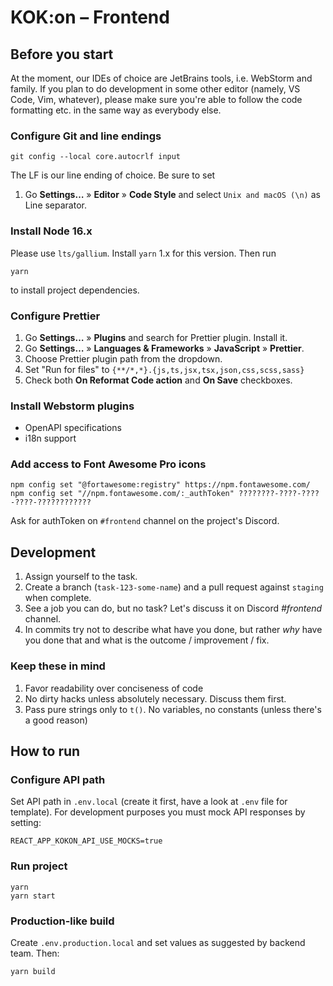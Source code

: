 # KOK:on – Frontend

## Before you start

At the moment, our IDEs of choice are JetBrains tools, i.e. WebStorm and family. If you plan to do development in some
other editor (namely, VS Code, Vim, whatever), please make sure you're able to follow the code formatting etc. in the
same way as everybody else.

### Configure Git and line endings

```shell
git config --local core.autocrlf input
```
The LF is our line ending of choice. Be sure to set 

1. Go **Settings…** » **Editor** » **Code Style** and select `Unix and macOS (\n)` as Line separator.

### Install Node 16.x

Please use `lts/gallium`. Install `yarn` 1.x for this version. Then run
```shell
yarn
```
to install project dependencies.

### Configure Prettier

1. Go **Settings…** » **Plugins** and search for Prettier plugin. Install it.
2. Go **Settings…** » **Languages & Frameworks** » **JavaScript** » **Prettier**.
3. Choose Prettier plugin path from the dropdown.
4. Set "Run for files" to `{**/*,*}.{js,ts,jsx,tsx,json,css,scss,sass}`
5. Check both **On Reformat Code action** and **On Save** checkboxes.

### Install Webstorm plugins

- OpenAPI specifications
- i18n support

### Add access to Font Awesome Pro icons

```shell
npm config set "@fortawesome:registry" https://npm.fontawesome.com/
npm config set "//npm.fontawesome.com/:_authToken" ????????-????-????-????-????????????
```

Ask for authToken on `#frontend` channel on the project's Discord. 

## Development

1. Assign yourself to the task.
2. Create a branch (`task-123-some-name`) and a pull request against `staging` when complete.
3. See a job you can do, but no task? Let's discuss it on Discord *#frontend* channel.
4. In commits try not to describe what have you done, but rather _why_ have you done that and what is the outcome /
   improvement / fix.

### Keep these in mind

1. Favor readability over conciseness of code
2. No dirty hacks unless absolutely necessary. Discuss them first.
3. Pass pure strings only to `t()`. No variables, no constants (unless there's a good reason)

## How to run

### Configure API path

Set API path in `.env.local` (create it first, have a look at `.env` file for template). For development purposes you
must mock API responses by setting:

```shell
REACT_APP_KOKON_API_USE_MOCKS=true
```

### Run project

```shell
yarn
yarn start
```

### Production-like build

Create `.env.production.local` and set values as suggested by backend team. Then:

```shell
yarn build
```

